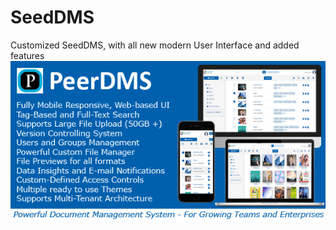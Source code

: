 # SeedDMS
Customized SeedDMS, with all new modern User Interface and added features
![Banner](https://github.com/rahulpeter96/SeedDMS/blob/master/peerdms_banner.jpg)
